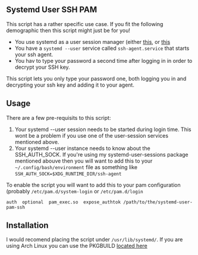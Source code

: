 ## Systemd User SSH PAM

This script has a rather specific use case. If you fit the following demographic
then this script might just be for you!

 * You use systemd as a user session manager (either
   [this](https://github.com/sofar/user-session-units), or [this](https://github.com/EvanPurkhiser/systemd-user-sessions)
 * You have a `systemd --user` service called `ssh-agent.service` that starts
   your ssh agent.
 * You hav to type your password a second time after logging in in order to
   decrypt your SSH key.

This script lets you only type your password one, both logging you in and
decrypting your ssh key and adding it to your agent.

## Usage

There are a few pre-requisits to this script:

 1. Your systemd --user session needs to be started during login time. This wont
    be a problem if you use one of the user-session services mentioned above.
 2. Your systemd --user instance needs to know about the SSH_AUTH_SOCK. If
    you're using my systemd-user-sessions package mentioned abouve then you will
    want to add this to your `~/.config/bash/environment` file as something like
    `SSH_AUTH_SOCK=$XDG_RUNTIME_DIR/ssh-agent`

To enable the script you will want to add this to your pam configuration
(probably `/etc/pam.d/system-login` or `/etc/pam.d/login`

    auth  optional  pam_exec.so  expose_authtok /path/to/the/systemd-user-pam-ssh

## Installation

I would recomend placing the script under `/usr/lib/systemd/`. If you are using
Arch Linux you can use the PKGBUILD [located
here](https://github.com/EvanPurkhiser/PKGBUILDs/tree/master/systemd-user-pam-ssh-git)
